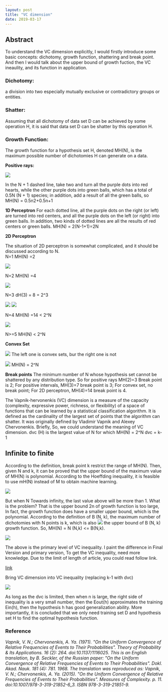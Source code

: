 ```yaml
---
layout: post
title: "VC dimension"
date: 2019-03-17
---
```


##  Abstract   
To understand the VC dimension explicitly, I would firstly introduce some basic concepts: dichotomy, growth function, shattering and break point. And then I would talk about the upper bound of growth fuction, the VC ineaulity, and its function in application.   

### Dichotomy:  
a division into two especially mutually exclusive or contradictory groups or entities.

### Shatter:  
Assuming that all dichotomy of data set D can be achieved by some operation H, it is said that data set D can be shatter by this operation H.

### Growth Function: 
The growth function for a hypothesis set H, denoted MH(N), is the maximum possible number of dichotomies H can generate on a data.

**Positive rays:**

 ![](http://m.qpic.cn/psb?/V12764hq3b2u4E/5YCEXVklHTBCizKh7RmKhzmtVXWJJZEJbotznqRWVXY!/b/dLkAAAAAAAAA&bo=TwFJAAAAAAADByU!&rf=viewer_4)
 
 In the N + 1 dashed line, take two and turn all the purple dots into red hearts, while the other purple dots into green balls, which has a total of 0.5N (N + 1) species; in addition, add a result of all the green balls, so MH(N) = 0.5n2+0.5n+1

**1D Perceptron**
For each dotted line, all the purple dots on the right (or left) are turned into red centers, and all the purple dots on the left (or right) into green balls. In addition, two kinds of dotted lines are all the results of red centers or green balls. 
MH(N) = 2(N-1+1)=2N

**2D Perceptron**

The situation of 2D perceptron is somewhat complicated, and it should be discussed according to N.  
N=1   MH(N) =2 

 ![](http://m.qpic.cn/psb?/V12764hq3b2u4E/j3mcDlx.AqaZ5F3M0lOIlXMJt88ssWCdo9b0le9*d7Y!/b/dDMBAAAAAAAA&bo=bAA8AAAAAAADB3I!&rf=viewer_4)

N=2   MH(N) =4

![](http://m.qpic.cn/psb?/V12764hq3b2u4E/FqiT4*NKBDrilTP9nUB0fDIZBDqlIHcqZJ4MhWTfrVQ!/b/dFQBAAAAAAAA&bo=zAA3AAAAAAADB9k!&rf=viewer_4)

N=3    dH(3) = 8 = 2^3

![](http://m.qpic.cn/psb?/V12764hq3b2u4E/9gqUm84R7p*1pqP*tqLuNRyvN**CCkaAQ1GVK4TkAH4!/b/dL4AAAAAAAAA&bo=uABTAAAAAAADB8k!&rf=viewer_4)
![](http://m.qpic.cn/psb?/V12764hq3b2u4E/UonDTrpbhFfmoKYGai3wXl372IgM0EDd.K2ewyTQSws!/b/dLYAAAAAAAAA&bo=owBMAAAAAAADB80!&rf=viewer_4)

N=4     MH(N) =14 < 2^N 

![](http://m.qpic.cn/psb?/V12764hq3b2u4E/EtKQ5xfmoh1*AjQLcTmNjJL2WhkQ9w*.6jN0H.LCi*o!/b/dFIBAAAAAAAA&bo=ZwFXAAAAAAADBxM!&rf=viewer_4)

N>=5        MH(N) < 2^N

**Convex Set**

![](http://m.qpic.cn/psb?/V12764hq3b2u4E/1wVeJEd.URwGsd0bJBk0eWRQInq7V5ZBp8hk8KOn*TA!/b/dMAAAAAAAAAA&bo=owBTAAAAAAADB9I!&rf=viewer_4)  The left one is convex sets, bur the right one is not

![](http://m.qpic.cn/psb?/V12764hq3b2u4E/7X6YvoICbdlNpnd72KW8DdwH5mx*YtzQhKi009HinXs!/b/dD4BAAAAAAAA&bo=bwBaAAAAAAADBxc!&rf=viewer_4)  MH(N) = 2^N

**Break points**
The minimum number of N whose hypothesis set cannot be shattered by any distribution type. So for positive rays MH(2)=3 Break point is 2; For positive intervals, MH(3)=7 break point is 3; For convex set, no break point; For 2D perceptron, MH(4)=14 break point is 4. 

The Vapnik-hervonenkis (VC) dimension is a measure of the capacity (complexity, expressive power, richness, or flexibility) of a space of functions that can be learned by a statistical classification algorithm. It is defined as the cardinality of the largest set of points that the algorithm can shatter. It was originally defined by Vladimir Vapnik and Alexey Chervonenkis.
Briefly, So, we could understand the meaning of VC dimension. dvc (H) is the largest value of N for which MH(N) = 2^N    dvc = k-1

## Infinite to finite

According to the definition, break point k restrict the range of MH(N). Then, given N and k, it can be proved that the upper bound of the maximum value of MH(N) is polynomial. According to the Hoeffding inequality, it is feasible to use mH(N) instead of M to obtain machine learning.

![](http://m.qpic.cn/psb?/V12764hq3b2u4E/YqG1oSvATzAAJVJNCC1P9HROTOy28yP9h.7OApphmfc!/b/dL4AAAAAAAAA&bo=LAJeAAAAAAADB1I!&rf=viewer_4)

But when N Towards infinity, the last value above will be more than 1.
What is the problem?
That is the upper bound 2n of growth function is too large, In fact, the growth function does have a smaller upper bound, which is the polynomial.
According to the definition of B (N, k), the maximum number of dichotomies with N points is k, which is also  ![](http://m.qpic.cn/psb?/V12764hq3b2u4E/ubz*NJjz0QEbS5j71XKanZL7LmfdL2q7SN8U8.ha5.E!/b/dFMBAAAAAAAA&bo=QgAmAAAAAAADB0Y!&rf=viewer_4)  the upper bound of B (N, k) growth function.
So, MH(N) = N (N,k) <= B(N,k).

![](http://m.qpic.cn/psb?/V12764hq3b2u4E/2wGWh7Dylq4v1QIGCMWkPSVlMX0GgauXxD2Z7nqXxNE!/b/dLYAAAAAAAAA&bo=sAF4ALABeAADCSw!&rf=viewer_4)

The above is the primary level of VC inequality. I paint the difference in Final Version and primary version, To get the VC inequality, need more knowledge.
Due to the limit of length of article, you could read follow link.

[link](https://www.csie.ntu.edu.tw/~htlin/course/ml08fall/doc/vc_proof.pdf)

Bring VC dimension into VC inequality (replacing k-1 with dvc)

![](http://m.qpic.cn/psb?/V12764hq3b2u4E/cnfSQOu6QN78lw7k*fHb2cawbDh*C8IPxfwbzBCdSaM!/b/dLgAAAAAAAAA&bo=7QFXAO0BVwADCSw!&rf=viewer_4)

As long as the dvc is limited, then when n is large, the right side of inequality is a very small number, then the Eout(h) approximates the training Ein(h), then the hypothesis h has good generalization ability. More importantly, it is concluded that we only need training set D and hypothesis set H to find the optimal hypothesis function.


### Reference
 *Vapnik, V. N.; Chervonenkis, A. Ya. (1971). "On the Uniform Convergence of Relative Frequencies of Events to Their Probabilities". Theory of Probability & Its Applications. 16 (2): 264. doi:10.1137/1116025. This is an English translation, by B. Seckler, of the Russian paper: "On the Uniform Convergence of Relative Frequencies of Events to Their Probabilities". Dokl. Akad. Nauk. 181 (4): 781. 1968. The translation was reproduced as: Vapnik, V. N.; Chervonenkis, A. Ya. (2015). "On the Uniform Convergence of Relative Frequencies of Events to Their Probabilities". Measures of Complexity. p. 11. doi:10.1007/978-3-319-21852-6_3. ISBN 978-3-319-21851-9.*




 


